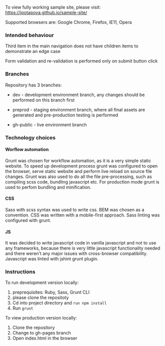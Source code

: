 To view fully working sample site, please visit: https://jpotapova.github.io/sample-site/

Supported browsers are: Google Chrome, Firefox, IE11, Opera

### Intended behaviour

Third item in the main navigation does not have children items to demonstrate an edge case

Form validation and re-validation is performed only on submit button click

### Branches

Repository has 3 branches:

* dev - development environment branch, any changes should be performed on this branch first

* preprod - staging environment branch, where all final assets are generated and pre-production testing is performed

* gh-public - live environment branch

### Technology choices

#### Worflow automation

Grunt was chosen for workflow automation, as it is a very simple static website.
To speed up development process grunt was configured to open the browser, serve static website and perform live reload on source file changes.
Grunt was also used to do all the file pre-processing, such as compiling scss code, bundling javascript etc.
For production mode grunt is used to perfom bundling and minification.

#### CSS
Sass with scss syntax was used to write css. BEM was chosen as a convention. CSS was written with a mobile-first approach. Sass linting was configured with grunt.

#### JS
It was decided to write javascript code in vanilla javascript and not to use any frameworks, because there is very little javascript functionality needed and there weren’t any major issues with cross-browser compatibility. Javascript was linted with jshint grunt plugin.

### Instructions

To run development version locally:

1. preprequisites: Ruby, Sass, Grunt CLI
3. please clone the repositoty
4. Cd into project directory and `run npm install`
5. Run `grunt`

To view production version locally:
1. Clone the repository
2. Change to gh-pages branch
3. Open index.html in the browser
